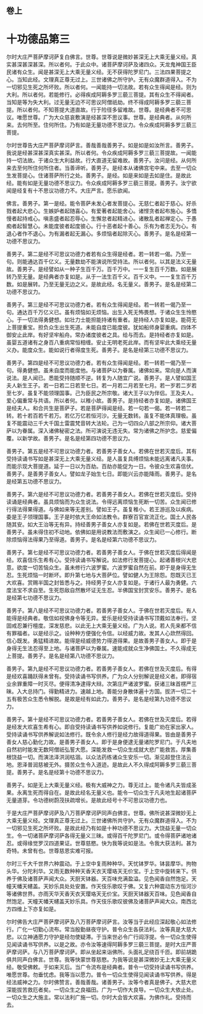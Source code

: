 <hgroup>
  <h2>卷上</h2>
  <h1>十功德品第三</h1>
</hgroup>

<p>尔时大庄严菩萨摩诃萨复白佛言。世尊。世尊说是微妙甚深无上大乘无量义经。真实甚深甚深甚深。所以者何。于此众中。诸菩萨摩诃萨及诸四众。天龙鬼神国王臣民诸有众生。闻是甚深无上大乘无量义经。无不获得陀罗尼门。三法四果菩提之心。当知此经。文理真正尊无过上。三世诸佛之所守护。无有众魔群道得入。不为一切邪见生死之所坏败。所以者何。一闻能持一切法故。若有众生得闻是经。则为大利。所以者何。若能修行。必得疾成阿耨多罗三藐三菩提。其有众生不得闻者。当知是等为失大利。过无量无边不可思议阿僧祇劫。终不得成阿耨多罗三藐三菩提。所以者何。不知菩提大道直故。行于险径多留难故。世尊。是经典者不可思议。唯愿世尊。广为大众慈哀敷演是经甚深不思议事。世尊。是经典者。从何所来。去何所至。住何所住。乃有如是无量功德不思议力。令众疾成阿耨多罗三藐三菩提。</p>

<p>尔时世尊告大庄严菩萨摩诃萨言。善哉善哉善男子。如是如是如汝所言。善男子。我说是经甚深甚深真实甚深。所以者何。令众疾成阿耨多罗三藐三菩提故。一闻能持一切法故。于诸众生大利益故。行大直道无留难故。善男子。汝问是经。从何所来去至何所住何所住者。当善谛听。善男子。是经本从诸佛宫宅中来。去至一切众生发菩提心。住诸菩萨所行之处。善男子。是经。如是来如是去如是住。是故此经。能有如是无量功德不思议力。令众疾成阿耨多罗三藐三菩提。善男子。汝宁欲闻是经复有十不思议功德力不。大庄严言。愿乐欲闻。</p>

<p>佛言。善男子。第一是经。能令菩萨未发心者发菩提心。无慈仁者起于慈心。好杀戮者起大悲心。生嫉妒者起随喜心。有爱著者起能舍心。诸悭贪者起布施心。多憍慢者起持戒心。嗔恚盛者起忍辱心。生懈怠者起精进心。诸散乱者起禅定心。于愚痴者起智慧心。未能度彼者起度彼心。行十恶者起十善心。乐有为者志无为心。有退心者作不退心。为有漏者起无漏心。多烦恼者起除灭心。善男子。是名是经第一功德不思议力。</p>

<p>善男子。第二是经不可思议功德力者若有众生得是经者。若一转若一偈。乃至一句。则能通达百千亿义。无量数劫不能演说所受持法。所以者何。以其是法义无量故。善男子。是经譬如从一种子生百千万。百千万中。一一复生百千万数。如是展转乃至无量。是经典者亦复如是。从于一法生百千义。百千义中。一一复生百千万数。如是展转。乃至无量无边之义。是故此经。名无量义。善男子。是名是经第二功德不思议力。</p>

<p>善男子。第三是经不可思议功德力者。若有众生得闻是经。若一转若一偈乃至一句。通达百千万亿义已。虽有烦恼如无烦恼。出生入死无怖畏想。于诸众生生怜愍心。于一切法得勇健想。如壮力士能担能持诸有重者。是持经人亦复如是。能荷无上菩提重宝。担负众生出生死道。未能自度已能度彼。犹如船师身婴重病。四体不御安止此岸。有好坚牢船舟。常办诸度彼者之具。给与而去。是持经者亦复如是。虽婴五道诸有之身百八重病常恒相缠。安止无明老死此岸。而有坚牢此大乘经无量义办。能度众生。能如说行者得度生死。善男子。是名是经第三功德不思议力。</p>

<p>善男子。第四是经不可思议功德力者。若有众生得闻是经。若一转若一偈乃至一句。得勇健想。虽未自度而能度他。与诸菩萨以为眷属。诸佛如来。常向是人而演说法。是人闻已。悉能受持随顺不逆。转复为人随宜广说。善男子。是人譬如国王夫人新生王子。若一日若二日若至七日。若一月若二月若至七月。若一岁若二岁若至七岁。虽复不能领理国事。己为臣民之所宗敬。诸大王子以为伴侣。王及夫人。爱心偏重常与共语。所以者何。以稚小故。善男子。是持经者亦复如是。诸佛国王是经夫人。和合共生是菩萨子。若是菩萨得闻是经。若一句若一偈。若一转若二转。若十若百若千若万。若亿万亿若恒河沙。无量无数转。虽复不能体真理极。虽复不能震动三千大千国土雷震梵音转大法轮。己为一切四众八部之所宗仰。诸大菩萨以为眷属。深入诸佛秘密之法。所可演说无违无失。常为诸佛之所护念。慈爱偏覆。以新学故。善男子。是名是经第四功德不思议力。</p>

<p>善男子。第五是经不可思议功德力者。若善男子善女人。若佛在世若灭度后。其有受持读诵书写如是甚深无上大乘无量义经。是人虽复具缚烦恼未能远离诸凡夫事。而能示现大菩提道。延于一日以为百劫。百劫亦能促为一日。令彼众生欢喜信伏。善男子。是善男子善女人。譬如龙子始生七日。即能兴云亦能降雨。善男子。是名是经第五功德不思议力。</p>

<p>善男子。第六是经不可思议功德力者。若善男子善女人。若佛在世若灭度后。受持读诵是经典者。虽具烦恼而为众生说法。令得远离烦恼生死断一切苦。众生闻已修行得法得果得道。与佛如来等无差别。譬如王子。虽复稚小。若王游巡及以疾病。委是王子领理国事。王子是时依大王命如法教令。群寮百官宣流正化。国土人民各随其安。如大王治等无有异。持经善男子善女人亦复如是。若佛在世若灭度后。是善男子。虽未得住初不动地。依佛如是用说教法而敷演之。众生闻已一心修行。断除烦恼得法得果乃至得道。善男子。是名是经第六功德不思议力。</p>

<p>善男子。第七是经不可思议功德力者。若善男子善女人。于佛在世若灭度后得闻是经。欢喜信乐生希有心。受持读诵书写解说。如法修行发菩提心。起诸善根兴大悲意。欲度一切苦恼众生。虽未修行六波罗蜜。六波罗蜜自然在前。即于是身得无生忍。生死烦恼一时断坏。即升第七地与大菩萨位。譬如健人为王除怨。怨既灭已王大欢喜。赏赐半国之封皆悉与之。持经男子女人亦复如是。于诸行人最为勇健。六度法宝不求自至。生死怨敌自然散坏证无生忍。半佛国宝封赏安乐。善男子。是名是经第七功德不思议力。</p>

<p>善男子。第八是经不可思议功德力者。若善男子善女人。于佛在世若灭度后。有人能得是经典者。敬信如视佛身令等无异。爱乐是经受持读诵书写顶戴如法奉行。坚固戒忍兼行檀度。深发慈悲。以此无上大乘无量义经。广为人说。若人先来都不信有罪福者。以是经示之。设种种方便强化令信。以经威力故。发其人心欻然得回。信心既发。勇猛精进故。能得是经威德势力得道得果。是故善男子善女人。即于是身得无生法忍得至上地。与诸菩萨以为眷属。速能成就众生净佛国土。不久得成无上菩提。善男子。是名是经第八功德不思议力。</p>

<p>善男子。第九是经不可思议功德力者。若善男子善女人。若佛在世及灭度后。有得是经欢喜踊跃得未曾有。受持读诵书写供养。广为众人分别解说是经义者。即得宿业余罪重障一时灭尽。便得清净逮得大辩。次第庄严诸波罗蜜。获诸三昧首楞严三昧。入大总持门。得勤精进力。速越上地。善能分身散体遍十方国。拔济一切二十五有极苦众生悉令解脱。是故是经有如此力。善男子。是名是经第九功德不思议力。</p>

<p>善男子。第十是经不可思议功德力者。若善男子善女人。若佛在世及灭度后。若得是经发大欢喜生希有心。即自受持读诵书写供养如说修行。复能广劝在家出家人。受持读诵书写供养解说如法修行。既令余人修行是经力故得道得果。皆由是善男子善女人慈心勤化力故。是善男子善女人。即于是身便逮无量诸陀罗尼门。于凡夫地自然初时能发无数阿僧祇弘誓大愿。深能发救一切众生成就大悲广能救苦。厚集善根饶益一切。而演法泽洪润枯涸。以众法药练诸众生安乐一切。渐见超登住法云地。恩泽普润慈被无外。摄苦众生令入道迹。是故此人不久得成阿耨多罗三藐三菩提。善男子。是名是经第十功德不思议力。</p>

<p>善男子。如是无上大乘无量义经。极有大威神之力。尊无过上。能令诸凡夫皆成圣果。永离生死而得自在。是故此经名无量义也。能令一切众生于凡夫地生起诸菩萨无量道芽。令功德树蔚茂扶疏增长。是故此经号十不可思议功德力也。</p>

<p>于是大庄严菩萨摩诃萨及八万菩萨摩诃萨同声白佛言。世尊。佛所说甚深微妙无上大乘无量义经。文理真正尊无过上。三世诸佛所共守护。无有众魔群道得入。不为一切邪见生死之所坏败。是故此经乃有如是十种功德不思议力。大饶益无量一切众生。令一切诸菩萨摩诃萨各得无量义三昧。或得百千陀罗尼门。或令得菩萨诸地诸忍。或得缘觉罗汉四道果证。世尊慈愍。快为我等说如是法。令我大获法利。甚为奇特。未曾有也。世尊慈恩实难可报。</p>

<p>尔时三千大千世界六种震动。于上空中复雨种种华。天忧钵罗华。钵昙摩华。拘物头华。分陀利华。又雨无数种种天香天衣天璎珞天无价宝。于上空中旋转来下。供养于佛及诸菩萨声闻大众。天厨天钵器。天百味充满盈溢。见色闻香自然饱足。天幢天幡天幰盖。天妙乐具处处安置。作天伎乐歌叹于佛。又复六种震动东方恒河沙等诸佛世界。亦雨天华天香天衣天璎珞天无价宝。天厨天钵器天百味。见色闻香自然饱足。天幢天幡天幰盖天妙乐具。作天伎乐歌叹彼佛及诸菩萨声闻大众。南西北方四维上下亦复如是。</p>

<p>尔时佛告大庄严菩萨摩诃萨及八万菩萨摩诃萨言。汝等当于此经应深起敬心如法修行。广化一切勤心流布。常当殷勤昼夜守护。普令众生各获法利。汝等真是大慈大悲。以立神通愿力守护是经勿使疑滞。于当来世必令广行阎浮提。令一切众生使得见闻读诵书写供养。以是之故。亦令汝等速得阿耨多罗三藐三菩提。是时大庄严菩萨摩诃萨。与八万菩萨摩诃萨。即从坐起来诣佛所。头面礼足绕百千匝。即前胡跪俱共同声白佛言。世尊。我等快蒙世尊慈愍。为我等说是甚深微妙无上大乘无量义经。敬受佛敕。于如来灭后。当广令流布是经典者。普令一切受持读诵书写供养。唯愿世尊。勿垂忧虑。我等当以愿力。普令一切众生使得见闻读诵书写供养。得是经法威神之力。尔时佛赞言。善哉善哉。诸善男子。汝等今者真是佛子。大慈大悲深能拔苦救厄者矣。一切众生之良福田。广为一切作大良导。一切众生大依止处。一切众生之大施主。常以法利广施一切。尔时大会皆大欢喜。为佛作礼。受持而去。</p>
